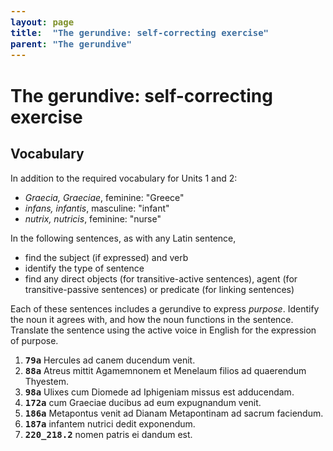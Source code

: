 ```yaml
---
layout: page
title:  "The gerundive: self-correcting exercise"
parent: "The gerundive"
---
```



# The gerundive: self-correcting exercise


## Vocabulary

In addition to the required vocabulary for Units 1 and 2:

- *Graecia, Graeciae*, feminine: "Greece"
- *infans, infantis*, masculine: "infant"
- *nutrix, nutricis*, feminine: "nurse"


In the following sentences, as with any Latin sentence,

- find the subject (if expressed) and verb
- identify the type of sentence
- find any direct objects (for transitive-active sentences), agent (for transitive-passive sentences) or predicate (for linking sentences)

Each of these sentences includes a gerundive to express *purpose*.  Identify the noun it agrees with, and how the noun functions in the sentence.  Translate the sentence using the active voice in English for the expression of purpose.


1. `79a` Hercules ad canem ducendum venit.
2.  `88a` Atreus mittit Agamemnonem et Menelaum filios ad quaerendum Thyestem.
3.  `98a` Ulixes cum Diomede ad Iphigeniam missus est adducendam.
4. `172a` cum Graeciae ducibus ad eum expugnandum venit.
5. `186a` Metapontus venit ad Dianam Metapontinam ad sacrum faciendum.
6. `187a` infantem nutrici dedit exponendum.
7. `220_218.2` nomen patris ei dandum est.


<style>
code {
  font-size: 100%;
  font-weight:  bold;
}

.query {
  text-decoration-line: underline;
  text-decoration-style: wavy;
  text-decoration-color: blue;
}
